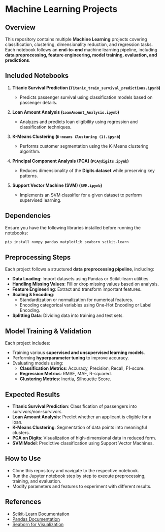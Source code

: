 # Machine Learning Projects

## Overview
This repository contains multiple **Machine Learning** projects covering classification, clustering, dimensionality reduction, and regression tasks. Each notebook follows an **end-to-end** machine learning pipeline, including **data preprocessing, feature engineering, model training, evaluation, and predictions**.

## Included Notebooks

1. **Titanic Survival Prediction (`Titanic_train_survival_predictions.ipynb`)**
   - Predicts passenger survival using classification models based on passenger details.

2. **Loan Amount Analysis (`LoanAmount_Analysis.ipynb`)**
   - Analyzes and predicts loan eligibility using regression and classification techniques.

3. **K-Means Clustering (`K-means Clusturing (1).ipynb`)**
   - Performs customer segmentation using the K-Means clustering algorithm.

4. **Principal Component Analysis (PCA) (`PCA@digits.ipynb`)**
   - Reduces dimensionality of the **Digits dataset** while preserving key patterns.

5. **Support Vector Machine (SVM) (`SVM.ipynb`)**
   - Implements an SVM classifier for a given dataset to perform supervised learning.

## Dependencies
Ensure you have the following libraries installed before running the notebooks:
```bash
pip install numpy pandas matplotlib seaborn scikit-learn
```

## Preprocessing Steps
Each project follows a structured **data preprocessing pipeline**, including:
- **Data Loading**: Import datasets using Pandas or Scikit-learn utilities.
- **Handling Missing Values**: Fill or drop missing values based on analysis.
- **Feature Engineering**: Extract and transform important features.
- **Scaling & Encoding**:
  - Standardization or normalization for numerical features.
  - Encoding categorical variables using One-Hot Encoding or Label Encoding.
- **Splitting Data**: Dividing data into training and test sets.

## Model Training & Validation
Each project includes:
- Training various **supervised and unsupervised learning models**.
- Performing **hyperparameter tuning** to improve accuracy.
- Evaluating models using:
  - **Classification Metrics**: Accuracy, Precision, Recall, F1-score.
  - **Regression Metrics**: RMSE, MAE, R-squared.
  - **Clustering Metrics**: Inertia, Silhouette Score.

## Expected Results
- **Titanic Survival Prediction**: Classification of passengers into survivors/non-survivors.
- **Loan Amount Analysis**: Predict whether an applicant is eligible for a loan.
- **K-Means Clustering**: Segmentation of data points into meaningful clusters.
- **PCA on Digits**: Visualization of high-dimensional data in reduced form.
- **SVM Model**: Predictive classification using Support Vector Machines.

## How to Use
- Clone this repository and navigate to the respective notebook.
- Run the Jupyter notebook step by step to execute preprocessing, training, and evaluation.
- Modify parameters and features to experiment with different results.

## References
- [Scikit-Learn Documentation](https://scikit-learn.org/stable/)
- [Pandas Documentation](https://pandas.pydata.org/)
- [Seaborn for Visualization](https://seaborn.pydata.org/)

